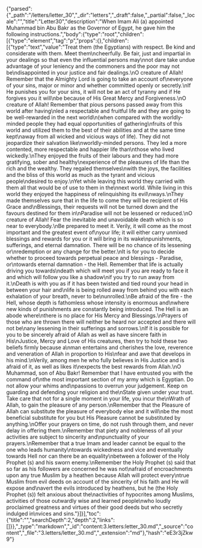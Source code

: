 {"parsed":{"_path":"/letters/letter_30","_dir":"letters","_draft":false,"_partial":false,"_locale":"","title":"Letter30","description":"When Imam Ali (a) appointed Muhammad bin Abu Bakr as the Governor of Egypt, he gave him the following instructions.","body":{"type":"root","children":[{"type":"element","tag":"p","props":{},"children":[{"type":"text","value":"Treat them (the Egyptians) with respect. Be kind and considerate with them. Meet them\ncheerfully. Be fair, just and impartial in your dealings so that even the influential persons may\nnot dare take undue advantage of your leniency and the commoners and the poor may not be\ndisappointed in your justice and fair dealings.\nO creature of Allah! Remember that the Almighty Lord is going to take an account of\neveryone of your sins, major or minor and whether committed openly or secretly.\nIf He punishes you for your sins, it will not be an act of tyranny and if He forgives you it will\nbe because of His Great Mercy and Forgiveness.\nO creature of Allah! Remember that pious persons passed away from this world after having\nled a respectable and fruitful life and they are going to be well-rewarded in the next world\n(when compared with the worldly-minded people they had equal opportunities of gathering\nfruits of this world and utilized them to the best of their abilities and at the same time kept\naway from all wicked and vicious ways of life). They did not jeopardize their salvation like\nworldly-minded persons. They led a more contented, more respectable and happier life than\nthose who lived wickedly.\nThey enjoyed the fruits of their labours and they had more gratifying, sober and healthy\nexperience of the pleasures of life than the rich and the wealthy. They regaled themselves\nwith the joys, the facilities and the bliss of this world as much as the tyrant and vicious people\ndesired to enjoy.\nYet while leaving this world they carried with them all that would be of use to them in the\nnext world. While living in this world they enjoyed the happiness of relinquishing its evil\nways.\nThey made themselves sure that in the life to come they will be recipient of His Grace and\nBlessings, their requests will not be turned down and the favours destined for them in\nParadise will not be lessened or reduced.\nO creature of Allah! Fear the inevitable and unavoidable death which is so near to everybody.\nBe prepared to meet it. Verily, it will come as the most important and the greatest event of\nyour life; it will either carry unmixed blessings and rewards for you or it will bring in its wake\npunishments, sufferings, and eternal damnation. There will be no chance of its lessening or\nredemption or any change for the better.\nIt is for you to decide whether to proceed towards perpetual peace and blessings - Paradise, or\ntowards eternal damnation - the Hell. Remember that life is actually driving you towards\ndeath which will meet you if you are ready to face it and which will follow you like a shadow\nif you try to run away from it.\nDeath is with you as if it has been twisted and tied round your head in between your hair and\nlife is being rolled away from behind you with each exhalation of your breath, never to be\nunrolled.\nBe afraid of the fire - the Hell, whose depth is fathomless whose intensity is enormous and\nwhere new kinds of punishments are constantly being introduced. The Hell is an abode where\nthere is no place for His Mercy and Blessings.\nPrayers of those who are thrown there will neither be heard nor accepted and there will not be\nany lessening in their sufferings and sorrows.\nIf it is possible for you to be sincerely afraid of Allah as well as have sincere faith in His\nJustice, Mercy and Love of His creatures, then try to hold these two beliefs firmly because a\nman entertains and cherishes the love, reverence and veneration of Allah in proportion to His\nfear and awe that develops in his mind.\nVerily, among men he who fully believes in His Justice and is afraid of it, as well as likes it\nexpects the best rewards from Allah.\nO Muhammad, son of Abu Bakr! Remember that I have entrusted you with the command of\nthe most important section of my army which is Egyptian. Do not allow your whims and\npassions to overrun your judgement. Keep on guarding and defending your religion and the\nState given under your trust. Take care that not for a single moment in your life, you incur the\nWrath of Allah, to gain the pleasure of any person.\nRemember that the Pleasure of Allah can substitute the pleasure of everybody else and it will\nbe the most beneficial substitute for you but His Pleasure cannot be substituted by anything.\nOffer your prayers on time, do not rush through them, and never delay in offering them.\nRemember that piety and nobleness of all your activities are subject to sincerity and\npunctuality of your prayers.\nRemember that a true Imam and leader cannot be equal to the one who leads humanity\ntowards wickedness and vice and eventually towards Hell nor can there be an equality\nbetween a follower of the Holy Prophet (s) and his sworn enemy.\nRemember the Holy Prophet (s) said that so far as his followers are concerned he was not\nafraid of encroachments upon any true Muslim by a heathen because Allah will protect every\ntrue Muslim from evil deeds on account of the sincerity of his faith and He will expose and\navert the evils introduced by heathens, but he (the Holy Prophet (s)) felt anxious about the\nactivities of hypocrites among Muslims, activities of those outwardly wise and learned people\nwho loudly proclaimed greatness and virtues of their good deeds but who secretly indulged in\nvices and sins."}]}],"toc":{"title":"","searchDepth":2,"depth":2,"links":[]}},"_type":"markdown","_id":"content:3.letters:letter_30.md","_source":"content","_file":"3.letters/letter_30.md","_extension":"md"},"hash":"eE3r3jZkw9"}